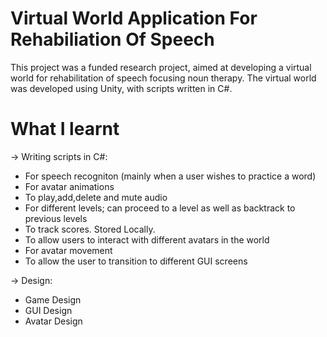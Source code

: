 # Virtual World Application For Rehabiliation Of Speech

This project was a funded research project, aimed at developing a virtual world for rehabilitation of speech focusing noun therapy.
The virtual world was developed using Unity, with scripts written in C#.

# What I learnt

-> Writing scripts in C#:
* For speech recogniton (mainly when a user wishes to practice a word)
* For avatar animations
* To play,add,delete and mute audio 
* For different levels; can proceed to a level as well as backtrack to previous levels
* To track scores. Stored Locally.
* To allow users to interact with different avatars in the world
* For avatar movement
* To allow the user to transition to different GUI screens

-> Design:
* Game Design
* GUI Design
* Avatar Design




